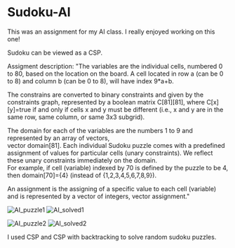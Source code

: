 # Sudoku-AI

This was an assignment for my AI class. I really enjoyed working on this one!


Sudoku can be viewed as a CSP.  

Assigment description:
  "The variables are the individual cells, numbered 0 to 80, based on the location on the board. A cell 
  located in row a (can be 0 to 8) and column b (can be 0 to 8), will have index 9*a+b. 

  The constrains are converted to binary constraints and given by the constraints graph, represented by a 
  boolean matrix C[81][81], where C[x][y]=true if and only if cells x and y must be different (i.e., x and y 
  are in the same row, same column, or same 3x3 subgrid). 

  The domain for each of the variables are the numbers 1 to 9 and represented by an array of vectors,  
  vector<int> domain[81].  Each individual Sudoku puzzle comes with a predefined assignment of values 
  for particular cells (unary constraints).  We reflect these unary constraints immediately on the domain.  
  For example, if cell (variable) indexed by 70 is defined by the puzzle to be 4, then domain[70]={4} 
  (instead of {1,2,3,4,5,6,7,8,9}). 
  
  An assignment is the assigning of a specific value to each cell (variable) and is represented by a vector of 
  integers,  vector<int> assignment."
    
![AI_puzzle1](https://user-images.githubusercontent.com/72853815/150278616-0e042ee2-1ee9-4ad9-9a2e-e9d954719cd5.PNG)
![AI_solved1](https://user-images.githubusercontent.com/72853815/150278622-0bf8ffa1-589a-4467-8b54-db4d98dc9859.PNG)
  
  ![AI_puzzle2](https://user-images.githubusercontent.com/72853815/150278908-87c6f118-7a09-4469-9873-d0ee5586d667.PNG)
![AI_solved2](https://user-images.githubusercontent.com/72853815/150278919-fd5d7865-fc49-4852-ab7c-957ed21d7ab7.PNG)


  
I used CSP and CSP with backtracking to solve random sudoku puzzles. 
